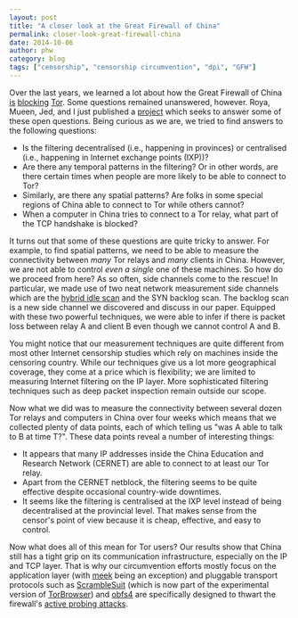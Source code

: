 ```yaml
---
layout: post
title: "A closer look at the Great Firewall of China"
permalink: closer-look-great-firewall-china
date: 2014-10-06
author: phw
category: blog
tags: ["censorship", "censorship circumvention", "dpi", "GFW"]
---
```


Over the last years, we learned a lot about how the Great Firewall of China [is](https://blog.torproject.org/blog/knock-knock-knockin-bridges-doors) [blocking](http://www.cs.kau.se/philwint/gfw/) [Tor](http://arxiv.org/pdf/1312.5739v1.pdf). Some questions remained unanswered, however. Roya, Mueen, Jed, and I just published a [project](http://www.cs.unm.edu/~royaen/gfw/) which seeks to answer some of these open questions. Being curious as we are, we tried to find answers to the following questions:

- Is the filtering decentralised (i.e., happening in provinces) or centralised (i.e., happening in Internet exchange points (IXP))?
- Are there any temporal patterns in the filtering? Or in other words, are there certain times when people are more likely to be able to connect to Tor?
- Similarly, are there any spatial patterns? Are folks in some special regions of China able to connect to Tor while others cannot?
- When a computer in China tries to connect to a Tor relay, what part of the TCP handshake is blocked?

It turns out that some of these questions are quite tricky to answer. For example, to find spatial patterns, we need to be able to measure the connectivity between _many_ Tor relays and _many_ clients in China. However, we are not able to control _even a single_ one of these machines. So how do we proceed from here? As so often, side channels come to the rescue! In particular, we made use of two neat network measurement side channels which are the [hybrid idle scan](http://arxiv.org/pdf/1312.5739v1.pdf) and the SYN backlog scan. The backlog scan is a new side channel we discovered and discuss in our paper. Equipped with these two powerful techniques, we were able to infer if there is packet loss between relay A and client B even though we cannot control A and B.

You might notice that our measurement techniques are quite different from most other Internet censorship studies which rely on machines inside the censoring country. While our techniques give us a lot more geographical coverage, they come at a price which is flexibility; we are limited to measuring Internet filtering on the IP layer. More sophisticated filtering techniques such as deep packet inspection remain outside our scope.

Now what we did was to measure the connectivity between several dozen Tor relays and computers in China over four weeks which means that we collected plenty of data points, each of which telling us "was A able to talk to B at time T?". These data points reveal a number of interesting things:

- It appears that many IP addresses inside the China Education and Research Network (CERNET) are able to connect to at least our Tor relay.
- Apart from the CERNET netblock, the filtering seems to be quite effective despite occasional country-wide downtimes.
- It seems like the filtering is centralised at the IXP level instead of being decentralised at the provincial level. That makes sense from the censor's point of view because it is cheap, effective, and easy to control.

Now what does all of this mean for Tor users? Our results show that China still has a tight grip on its communication infrastructure, especially on the IP and TCP layer. That is why our circumvention efforts mostly focus on the application layer (with [meek](https://trac.torproject.org/projects/tor/wiki/doc/meek) being an exception) and pluggable transport protocols such as [ScrambleSuit](http://www.cs.kau.se/philwint/scramblesuit/) (which is now part of the experimental version of [TorBrowser](https://www.torproject.org/projects/torbrowser.html.en#downloads-alpha)) and [obfs4](https://gitweb.torproject.org/pluggable-transports/obfs4.git) are specifically designed to thwart the firewall's [active probing attacks](http://www.cs.kau.se/philwint/gfw/).

